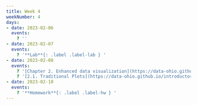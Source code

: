 ```yaml
---
title: Week 4
weekNumber: 4
days:
- date: 2023-02-06
  events:
    ? ''
- date: 2023-02-07
  events:
    ? '**Lab**{: .label .label-lab } '
- date: 2023-02-08
  events:
    ? '[Chapter 2. Enhanced data visualization](https://data-ohio.github.io/introductory-data-science/2/2_visualization.html)'
    ? '[2.1. Traditional Plots](https://data-ohio.github.io/introductory-data-science/2/1/2_1_traditional_plots.html)'
- date: 2023-02-10
  events:
    ? '**Homework**{: .label .label-hw } '
---
```




